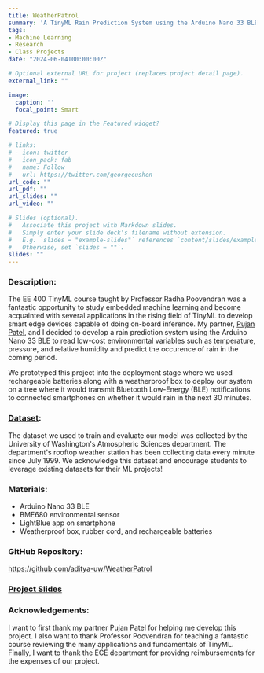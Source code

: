 ```yaml
---
title: WeatherPatrol
summary: 'A TinyML Rain Prediction System using the Arduino Nano 33 BLE'
tags:
- Machine Learning
- Research
- Class Projects
date: "2024-06-04T00:00:00Z"

# Optional external URL for project (replaces project detail page).
external_link: ""

image:
  caption: ''
  focal_point: Smart

# Display this page in the Featured widget?
featured: true

# links:
# - icon: twitter
#   icon_pack: fab
#   name: Follow
#   url: https://twitter.com/georgecushen
url_code: ""
url_pdf: ""
url_slides: ""
url_video: ""

# Slides (optional).
#   Associate this project with Markdown slides.
#   Simply enter your slide deck's filename without extension.
#   E.g. `slides = "example-slides"` references `content/slides/example-slides.md`.
#   Otherwise, set `slides = ""`.
slides: ""
---
```


### Description:
The EE 400 TinyML course taught by Professor Radha Poovendran was a fantastic opportunity to study embedded machine learning and become acquainted with several applications in the rising field of TinyML to develop smart edge devices capable of doing on-board inference. My partner, [Pujan Patel](https://www.linkedin.com/in/pujan-patel-0535a1217/), and I decided to develop a rain prediction system using the Arduino Nano 33 BLE to read low-cost environmental variables such as temperature, pressure, and relative humidity and predict the occurence of rain in the coming period. 

We prototyped this project into the deployment stage where we used rechargeable batteries along with a weatherproof box to deploy our system on a tree where it would transmit Bluetooth Low-Energy (BLE) notifications to connected smartphones on whether it would rain in the next 30 minutes.

### [Dataset](http://www-k12.atmos.washington.edu/k12/grayskies/nw_weather.html):
The dataset we used to train and evaluate our model was collected by the University of Washington's Atmospheric Sciences department. The department's rooftop weather station has been collecting data every minute since July 1999. We acknowledge this dataset and encourage students to leverage existing datasets for their ML projects!

### Materials:
- Arduino Nano 33 BLE
- BME680 environmental sensor
- LightBlue app on smartphone
- Weatherproof box, rubber cord, and rechargeable batteries

### GitHub Repository: 
https://github.com/aditya-uw/WeatherPatrol

### [Project Slides](./presentation.pdf)

### Acknowledgements:
I want to first thank my partner Pujan Patel for helping me develop this project. I also want to thank Professor Poovendran for teaching a fantastic course reviewing the many applications and fundamentals of TinyML. Finally, I want to thank the ECE department for providng reimbursements for the expenses of our project.

